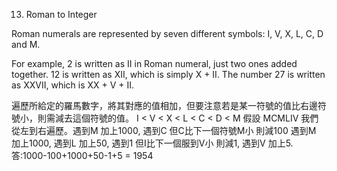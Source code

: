 13. Roman to Integer

Roman numerals are represented by seven different symbols: I, V, X, L, C, D and M.

For example, 2 is written as II in Roman numeral, just two ones added together. 12 is written as XII, which is simply X + II. The number 27 is written as XXVII, which is XX + V + II.

遍歷所給定的羅馬數字，將其對應的值相加，但要注意若是某一符號的值比右邊符號小，則需減去這個符號的值。
I < V < X < L < C < D < M
假設 MCMLIV 我們從左到右遍歷。遇到M 加上1000, 遇到C 但C比下一個符號M小 則減100 遇到M 加上1000, 遇到L 加上50, 遇到1 但I比下一個服到V小 則減1, 遇到V 加上5. 答:1000-100+1000+50-1+5 = 1954
